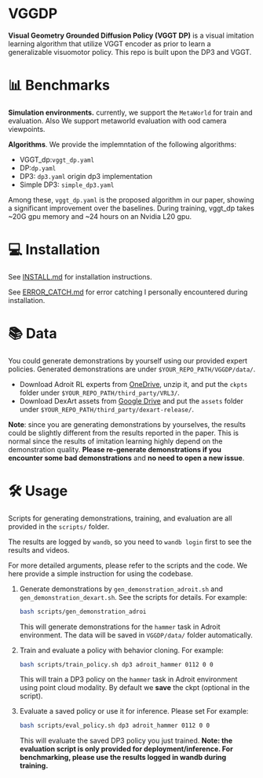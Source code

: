 


# VGGDP



**Visual Geometry Grounded Diffusion Policy (VGGT DP)** is a visual imitation learning algorithm that utilize VGGT encoder as prior to learn a generalizable visuomotor policy. This repo is built upon the DP3 and VGGT.





# 📊 Benchmarks

**Simulation environments.** 
  currently, we support the `MetaWorld` for train and evaluation. Also We support metaworld evaluation with ood camera viewpoints.


**Algorithms**. We provide the implemntation of the following algorithms: 
- VGGT_dp:`vggt_dp.yaml`
- DP:`dp.yaml`
- DP3: `dp3.yaml` origin dp3 implementation
- Simple DP3: `simple_dp3.yaml`


Among these, `vggt_dp.yaml` is the proposed algorithm in our paper, showing a significant improvement over the baselines. During training, vggt_dp takes ~20G gpu memory and ~24 hours on an Nvidia L20 gpu.


# 💻 Installation

See [INSTALL.md](INSTALL.md) for installation instructions. 

See [ERROR_CATCH.md](ERROR_CATCH.md) for error catching I personally encountered during installation.

# 📚 Data
You could generate demonstrations by yourself using our provided expert policies.  Generated demonstrations are under `$YOUR_REPO_PATH/VGGDP/data/`.
- Download Adroit RL experts from [OneDrive](https://1drv.ms/u/s!Ag5QsBIFtRnTlFWqYWtS2wMMPKNX?e=dw8hsS), unzip it, and put the `ckpts` folder under `$YOUR_REPO_PATH/third_party/VRL3/`.
- Download DexArt assets from [Google Drive](https://drive.google.com/file/d/1DxRfB4087PeM3Aejd6cR-RQVgOKdNrL4/view?usp=sharing) and put the `assets` folder under `$YOUR_REPO_PATH/third_party/dexart-release/`.


**Note**: since you are generating demonstrations by yourselves, the results could be slightly different from the results reported in the paper. This is normal since the results of imitation learning highly depend on the demonstration quality. **Please re-generate demonstrations if you encounter some bad demonstrations** and **no need to open a new issue**.

# 🛠️ Usage
Scripts for generating demonstrations, training, and evaluation are all provided in the `scripts/` folder. 

The results are logged by `wandb`, so you need to `wandb login` first to see the results and videos.

For more detailed arguments, please refer to the scripts and the code. We here provide a simple instruction for using the codebase.

1. Generate demonstrations by `gen_demonstration_adroit.sh` and `gen_demonstration_dexart.sh`. See the scripts for details. For example:
    ```bash
    bash scripts/gen_demonstration_adroi
    ```
    This will generate demonstrations for the `hammer` task in Adroit environment. The data will be saved in `VGGDP/data/` folder automatically.


2. Train and evaluate a policy with behavior cloning. For example:
    ```bash
    bash scripts/train_policy.sh dp3 adroit_hammer 0112 0 0
    ```
    This will train a DP3 policy on the `hammer` task in Adroit environment using point cloud modality. By default we **save** the ckpt (optional in the script).


3. Evaluate a saved policy or use it for inference. Please set  For example:
    ```bash
    bash scripts/eval_policy.sh dp3 adroit_hammer 0112 0 0
    ```
    This will evaluate the saved DP3 policy you just trained. **Note: the evaluation script is only provided for deployment/inference. For benchmarking, please use the results logged in wandb during training.**
